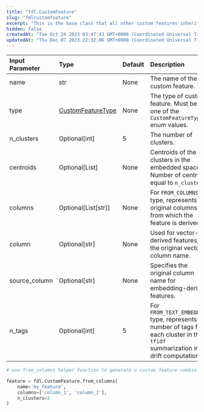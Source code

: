 ```yaml
---
title: "fdl.CustomFeature"
slug: "fdlcustomfeature"
excerpt: "This is the base class that all other custom features inherit from.  It's flexible enough to accommodate different types of derived features.  Note: All of the derived feature classes (e.g., Multivariate, VectorFeature, etc.) inherit from CustomFeature and thus have its properties, in addition to their specific ones."
hidden: false
createdAt: "Tue Oct 24 2023 03:47:43 GMT+0000 (Coordinated Universal Time)"
updatedAt: "Thu Dec 07 2023 22:32:06 GMT+0000 (Coordinated Universal Time)"
---
```

| Input Parameter | Type                                      | Default | Description                                                                                                                       |
| :-------------- | :---------------------------------------- | :------ | :-------------------------------------------------------------------------------------------------------------------------------- |
| name            | str                                       | None    | The name of the custom feature.                                                                                                   |
| type            | [CustomFeatureType](fdlcustomfeaturetype) | None    | The type of custom feature. Must be one of the `CustomFeatureType` enum values.                                                   |
| n_clusters      | Optional[int]                             | 5       | The number of clusters.                                                                                                           |
| centroids       | Optional[List]                            | None    | Centroids of the clusters in the embedded space. Number of centroids equal to `n_clusters`.                                       |
| columns         | Optional\[List[str]]                      | None    | For `FROM_COLUMNS` type, represents the original columns from which the feature is derived.                                       |
| column          | Optional[str]                             | None    | Used for vector-derived features, the original vector column name.                                                                |
| source_column   | Optional[str]                             | None    | Specifies the original column name for embedding-derived features.                                                                |
| n_tags          | Optional[int]                             | 5       | For `FROM_TEXT_EMBEDDING` type, represents the number of tags for each cluster in the `tfidf` summarization in drift computation. |

```python Usage
# use from_columns helper function to generate a custom feature combining multiple numeric columns

feature = fdl.CustomFeature.from_columns(
    name='my_feature',
    columns=['column_1', 'column_2'],
    n_clusters=5
)
```
